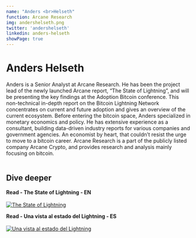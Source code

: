 ```yaml
---
name: "Anders <br>Helseth"
function: Arcane Research
img: andershelseth.png
twitter: 'andershelseth'
linkedin: anders-helseth
showPage: true
---
```


# Anders Helseth
 
Anders is a Senior Analyst at Arcane Research. He has been the project lead of the newly launched Arcane report, “The State of Lightning”, and will be presenting the key findings at the Adoption Bitcoin conference. This non-technical in-depth report on the Bitcoin Lightning Network concentrates on current and future adoption and gives an overview of the current ecosystem. Before entering the bitcoin space, Anders specialized in monetary economics and policy. He has extensive experience as a consultant, building data-driven industry reports for various companies and government agencies. An economist by heart, that couldn’t resist the urge to move to a bitcoin career. Arcane Research is a part of the publicly listed company Arcane Crypto, and provides research and analysis mainly focusing on bitcoin.
<br><br>

## Dive deeper


<div class="grid grid-cols-1 md:grid-cols-2 gap-5">
<div class="p-3 my-2">

**Read - The State of Lightning - EN** <br><br>
[ ![The State of Lightning](/content/anders_state.png)](https://www.research.arcane.no/the-state-of-lightning/)
</div>

<div class="p-3 my-2">

**Read - Una vista al estado del Lightning - ES** <br><br>
[ ![Una vista al estado del Lightning](/content/anders_state.png)](https://www.research.arcane.no/the-state-of-lightning-1/)
</div>

</div>

<br>

